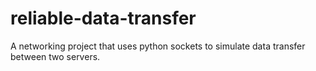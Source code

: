 # reliable-data-transfer
A networking project that uses python sockets to simulate data transfer between two servers. 
